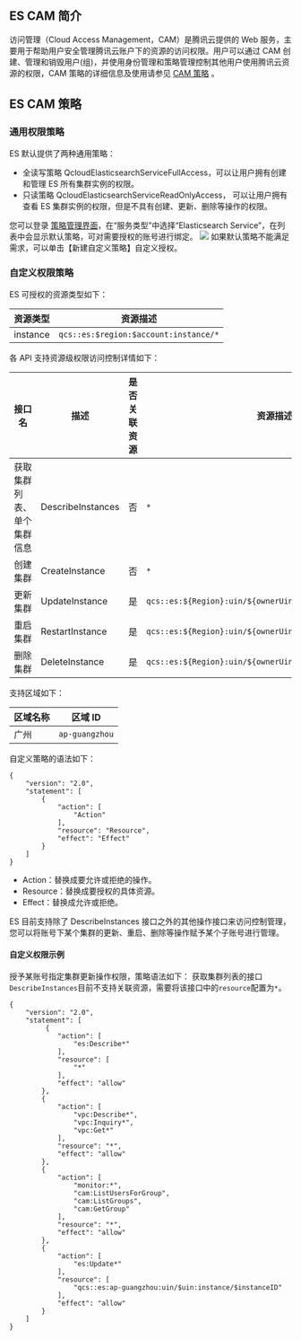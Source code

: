 ## ES CAM 简介
访问管理（Cloud Access Management，CAM）是腾讯云提供的 Web 服务，主要用于帮助用户安全管理腾讯云账户下的资源的访问权限。用户可以通过 CAM 创建、管理和销毁用户(组)，并使用身份管理和策略管理控制其他用户使用腾讯云资源的权限，CAM 策略的详细信息及使用请参见 [CAM 策略](https://intl.cloud.tencent.com/document/product/598/10601) 。  

## ES CAM 策略
### 通用权限策略
ES 默认提供了两种通用策略：
- 全读写策略 QcloudElasticsearchServiceFullAccess，可以让用户拥有创建和管理 ES 所有集群实例的权限。 
- 只读策略 QcloudElasticsearchServiceReadOnlyAccess， 可以让用户拥有查看 ES 集群实例的权限，但是不具有创建、更新、删除等操作的权限。  

您可以登录 [策略管理界面](https://console.cloud.tencent.com/cam/policy)，在“服务类型”中选择“Elasticsearch Service”，在列表中会显示默认策略，可对需要授权的账号进行绑定。
![](https://main.qcloudimg.com/raw/8f7edd89a348ea482c3e401b160b9339.png)
如果默认策略不能满足需求，可以单击【新建自定义策略】自定义授权。

### 自定义权限策略

ES 可授权的资源类型如下：

| 资源类型 |资源描述 |
| -------- | -------------- |
| instance | `qcs::es:$region:$account:instance/*` |

各 API 支持资源级权限访问控制详情如下：

| 接口名 | 描述 | 是否关联资源 | 资源描述 |
| ---|---|---|--- |
| 获取集群列表、单个集群信息 | DescribeInstances| 否 |  `*` |
| 创建集群 | CreateInstance| 否 |  `*` |
| 更新集群 | UpdateInstance| 是| `qcs::es:${Region}:uin/${ownerUin}:instance/${instanceId}` |
| 重启集群 | RestartInstance| 是| `qcs::es:${Region}:uin/${ownerUin}:instance/${instanceId}` |
| 删除集群 | DeleteInstance| 是|  `qcs::es:${Region}:uin/${ownerUin}:instance/${instanceId}` |
 
支持区域如下：

| 区域名称 | 区域 ID |
| :-------- | -------------- |
| 广州 | `ap-guangzhou` |

自定义策略的语法如下：

```
{
    "version": "2.0",
    "statement": [
        {
            "action": [
                "Action"
            ],
            "resource": "Resource",
            "effect": "Effect"
        }
    ]
}
```

- Action：替换成要允许或拒绝的操作。
- Resource：替换成要授权的具体资源。
- Effect：替换成允许或拒绝。

ES 目前支持除了 DescribeInstances 接口之外的其他操作接口来访问控制管理，您可以将账号下某个集群的更新、重启、删除等操作赋予某个子账号进行管理。

#### 自定义权限示例
授予某账号指定集群更新操作权限，策略语法如下：
获取集群列表的接口`DescribeInstances`目前不支持关联资源，需要将该接口中的`resource`配置为`*`。
```
{
    "version": "2.0",
    "statement": [
    	 {
            "action": [
                "es:Describe*"
            ],
            "resource": [
                "*"
            ],
            "effect": "allow"
        },
        {
            "action": [
                "vpc:Describe*",
                "vpc:Inquiry*",
                "vpc:Get*"
            ],
            "resource": "*",
            "effect": "allow"
        },
        {
            "action": [
                "monitor:*",
                "cam:ListUsersForGroup",
                "cam:ListGroups",
                "cam:GetGroup"
            ],
            "resource": "*",
            "effect": "allow"
        },
        {
            "action": [
                "es:Update*"
            ],
            "resource": [
                "qcs::es:ap-guangzhou:uin/$uin:instance/$instanceID"
            ],
            "effect": "allow"
        }
    ]
}
```
